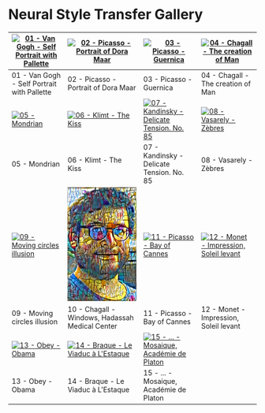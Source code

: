 # Neural Style Transfer Gallery

|[![01 - Van Gogh - Self Portrait with Pallette](01%20-%20Van%20Gogh%20-%20Self%20Portrait%20with%20Pallette.png)](01%20-%20Van%20Gogh%20-%20Self%20Portrait%20with%20Pallette.png) |[![02 - Picasso - Portrait of Dora Maar](02%20-%20Picasso%20-%20Portrait%20of%20Dora%20Maar.png)](02%20-%20Picasso%20-%20Portrait%20of%20Dora%20Maar.png)|[![03 - Picasso - Guernica](03%20-%20Picasso%20-%20Guernica.png)](03%20-%20Picasso%20-%20Guernica.png) |[![04 - Chagall - The creation of Man](04%20-%20Chagall%20-%20The%20creation%20of%20Man.png)](04%20-%20Chagall%20-%20The%20creation%20of%20Man.png)|
|--|--|--|--|
|01 - Van Gogh - Self Portrait with Pallette|02 - Picasso - Portrait of Dora Maar|03 - Picasso - Guernica|04 - Chagall - The creation of Man|
|[![05 - Mondrian](05%20-%20Mondrian%20-%20.png)](05%20-%20Mondrian%20-%20.png) |[![06 - Klimt - The Kiss](06%20-%20Klimt%20-%20The%20Kiss.png)](06%20-%20Klimt%20-%20The%20Kiss.png) |[![07 - Kandinsky - Delicate Tension. No. 85](07%20-%20Kandinsky%20-%20Delicate%20Tension.%20No.%2085.png)](07%20-%20Kandinsky%20-%20Delicate%20Tension.%20No.%2085.png) |[![08 - Vasarely - Zèbres](08%20-%20Vasarely%20-%20Zèbres.png)](08%20-%20Vasarely%20-%20Zèbres.png) |
|05 - Mondrian|06 - Klimt - The Kiss|07 - Kandinsky - Delicate Tension. No. 85|08 - Vasarely - Zèbres|
|[![09 - Moving circles illusion](09%20-%20...%20-%20Moving%20circles%20illusion.png)](09%20-%20...%20-%20Moving%20circles%20illusion.png) |[![10 - Chagall - Windows, Hadassah Medical Center](10%20-%20Chagall%20-%20Windows,%20Hadassah%20Medical%20Center.png)](10%20-%20Chagall%20-%20Windows,%20Hadassah%20Medical%20Center.png) |[![11 - Picasso - Bay of Cannes](11%20-%20Picasso%20-%20Bay%20of%20Cannes.png)](11%20-%20Picasso%20-%20Bay%20of%20Cannes.png) |[![12 - Monet - Impression, Soleil levant](12%20-%20Monet%20-%20Impression,%20Soleil%20levant.png)](12%20-%20Monet%20-%20Impression,%20Soleil%20levant.png) |
|09 - Moving circles illusion|10 - Chagall - Windows, Hadassah Medical Center|11 - Picasso - Bay of Cannes|12 - Monet - Impression, Soleil levant|
|[![13 - Obey - Obama](13%20-%20Obey%20-%20Obama.png)](13%20-%20Obey%20-%20Obama.png) |[![14 - Braque - Le Viaduc à L'Estaque](14%20-%20Braque%20-%20Le%20Viaduc%20à%20L'Estaque.png)](14%20-%20Braque%20-%20Le%20Viaduc%20à%20L'Estaque.png)|[![15 - ... - Mosaique, Académie de Platon](15%20-%20...%20-%20Mosaique,%20Académie%20de%20Platon.png)](15%20-%20...%20-%20Mosaique,%20Académie%20de%20Platon.png)||
|13 - Obey - Obama|14 - Braque - Le Viaduc à L'Estaque|15 - ... - Mosaique, Académie de Platon||
